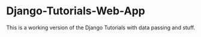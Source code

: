 # Django-Tutorials-Web-App
This is a working version of the Django Tutorials with data passing and stuff.
